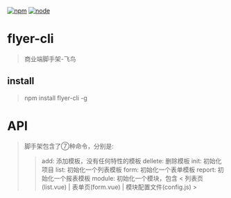 [![npm][npm]][npm-url]
[![node][node]][node-url]

# flyer-cli

> 商业端脚手架-飞鸟

## install

> npm install flyer-cli -g

# API

> 脚手架包含了⑦种命令，分别是:
> > add: 添加模板，没有任何特性的模板
> > dellete: 删除模板
> > init: 初始化项目
> > list: 初始化一个列表模板
> > form: 初始化一个表单模板
> > report: 初始化一个报表模板
> > module: 初始化一个模块，包含 < 列表页(list.vue) | 表单页(form.vue) | 模块配置文件(config.js) >

[npm]: https://img.shields.io/npm/v/flyer-cli.svg
[npm-url]: https://www.npmjs.com/package/flyer-cli

[node]: https://img.shields.io/npm/v/flyer-cli.svg
[node-url]: https://nodejs.org

[deps]: https://david-dm.org/flyer-cli.svg
[deps-url]: https://david-dm.org/flyer-cli